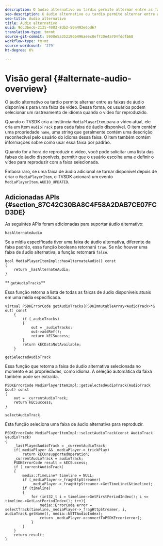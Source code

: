 ```yaml
---
description: O áudio alternativo ou tardio permite alternar entre as faixas de áudio disponíveis para uma faixa de vídeo. Dessa forma, os usuários podem selecionar um rastreamento de idioma quando o vídeo for reproduzido.
seo-description: O áudio alternativo ou tardio permite alternar entre as faixas de áudio disponíveis para uma faixa de vídeo. Dessa forma, os usuários podem selecionar um rastreamento de idioma quando o vídeo for reproduzido.
seo-title: Áudio alternativo
title: Áudio alternativo
uuid: 9dc3bec6-2135-4083-8db2-50a492e6bd67
translation-type: tm+mt
source-git-commit: 5908e5a3521966496aeec0ef730e4a704fddfb68
workflow-type: tm+mt
source-wordcount: '279'
ht-degree: 0%

---
```



# Visão geral {#alternate-audio-overview}

O áudio alternativo ou tardio permite alternar entre as faixas de áudio disponíveis para uma faixa de vídeo. Dessa forma, os usuários podem selecionar um rastreamento de idioma quando o vídeo for reproduzido.

<!--<a id="section_E4F9DC28A2944BD08B4190A7F98A8365"></a>-->

Quando o TVSDK cria a instância `MediaPlayerItem` para o vídeo atual, ele cria um item `AudioTrack` para cada faixa de áudio disponível. O item contém uma propriedade `name`, uma string que geralmente contém uma descrição reconhecível pelo usuário do idioma dessa faixa. O item também contém informações sobre como usar essa faixa por padrão.

Quando for a hora de reproduzir o vídeo, você pode solicitar uma lista das faixas de áudio disponíveis, permitir que o usuário escolha uma e definir o vídeo para reproduzir com a faixa selecionada.

Embora raro, se uma faixa de áudio adicional se tornar disponível depois de criar o `MediaPlayerItem`, o TVSDK acionará um evento `MediaPlayerItem.AUDIO_UPDATED`.

## Adicionadas APIs {#section_87C42C30BA8C4F58A2DAB7CE07FCD3DE}

As seguintes APIs foram adicionadas para suportar áudio alternativo:

`hasAlternateAudio`

Se a mídia especificada tiver uma faixa de áudio alternativa, diferente da faixa padrão, essa função booleana retornará `true`. Se não houver uma faixa de áudio alternativa, a função retornará `false`.

```
bool MediaPlayerItemImpl::hasAlternateAudio() const 
{ 
    return _hasAlternateAudio; 
}
```

** `getAudioTracks`**

Essa função retorna a lista de todas as faixas de áudio disponíveis atuais em uma mídia especificada.

```
virtual PSDKErrorCode getAudioTracks(PSDKImmutableArray<AudioTrack>*& out) const 
    { 
        if (_audioTracks) 
        { 
            out = _audioTracks; 
            out->addRef(); 
            return kECSuccess; 
        } 
        return kECDataNotAvailable; 
    }
```

`getSelectedAudioTrack`

Essa função que retorna a faixa de áudio alternativa selecionada no momento e as propriedades, como idioma. A seleção automática da faixa também pode ser extraída.

```
PSDKErrorCode MediaPlayerItemImpl::getSelectedAudioTrack(AudioTrack &out) const 
{ 
    out = _currentAudioTrack; 
    return kECSuccess; 
}
```

`selectAudioTrack`

Esta função seleciona uma faixa de áudio alternativa para reproduzir.

```
PSDKErrorCode MediaPlayerItemImpl::selectAudioTrack(const AudioTrack &audioTrack) 
{ 
    _lastPlayedAudioTrack = _currentAudioTrack; 
    if(_mediaPlayer && _mediaPlayer->_trickPlay) 
        return kECUnsupportedOperation; 
    _currentAudioTrack = audioTrack; 
    PSDKErrorCode result = kECSuccess; 
    if (_currentAudioTrack) 
    { 
        media::TimeLine* timeline = NULL; 
        if (_mediaPlayer->_fragHttpStreamer) 
            _mediaPlayer->_fragHttpStreamer->GetTimeLine(&timeline); 
        if (timeline) 
        { 
            for (int32_t i = timeline->GetFirstPeriodIndex(); i <= timeline->GetLastPeriodIndex(); i++){ 
                media::ErrorCode error = selectTrack(timeline,_mediaPlayer->_fragHttpStreamer, i, audioTrack.getName(), media::kSTTAudioIndex); 
                return _mediaPlayer->convertToPSDKError(error); 
            } 
        } 
    }   
    return result; 
}
```

